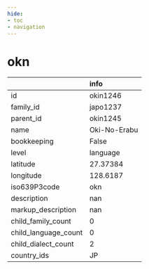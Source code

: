 ```yaml
---
hide:
- toc
- navigation
---
```

# okn
|                      | info         |
|:---------------------|:-------------|
| id                   | okin1246     |
| family_id            | japo1237     |
| parent_id            | okin1245     |
| name                 | Oki-No-Erabu |
| bookkeeping          | False        |
| level                | language     |
| latitude             | 27.37384     |
| longitude            | 128.6187     |
| iso639P3code         | okn          |
| description          | nan          |
| markup_description   | nan          |
| child_family_count   | 0            |
| child_language_count | 0            |
| child_dialect_count  | 2            |
| country_ids          | JP           |